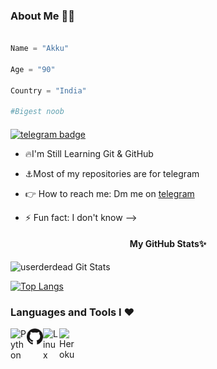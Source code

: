 

### About Me 👦‍♂️

```python

Name = "Akku"

Age = "90"

Country = "India"

#Bigest noob


```

#### 

[![telegram badge](https://img.shields.io/badge/userderdead?style=for-the-badge&logo=telegram)](https://t.me/userderdead)

- 🔥I'm Still Learning Git & GitHub

- ⚓Most of my repositories are for telegram
 
- 👉 How to reach me: Dm me on [telegram](https://t.me/userderdead)

- ⚡ Fun fact: I don't know
-->

<h4 align="center"><b>My GitHub Stats✨</b></h4>

![userderdead Git Stats](https://github-readme-stats.vercel.app/api?username=userderdead&include_all_commits=true&count_private=true&theme=highcontrast)

[![Top Langs](https://github-readme-stats.vercel.app/api/top-langs/?username=userderdead&layout=compact&theme=radical)](https://github.com/userderdead)

### Languages and Tools I ❤️
[<img align="left" alt="Python" width="26px" src="https://upload.wikimedia.org/wikipedia/commons/thumb/c/c3/Python-logo-notext.svg/600px-Python-logo-notext.svg.png" />](https://python.org/)
[<img align="left" alt="GitHub" width="26px" src="https://raw.githubusercontent.com/github/explore/78df643247d429f6cc873026c0622819ad797942/topics/github/github.png" />](https://git-scm.com/)
[<img align="left" alt="Linux" width="26px" src="https://www.freepnglogos.com/uploads/linux-png/difference-between-linux-and-window-operating-system-3.png" />](https://www.linux.org/)
[<img align="left" alt="Heroku" width="26px" src="https://www.nicepng.com/png/full/223-2233246_heroku-logo-salesforce-heroku.png" />](https://heroku.com/)

<br />
<br />

